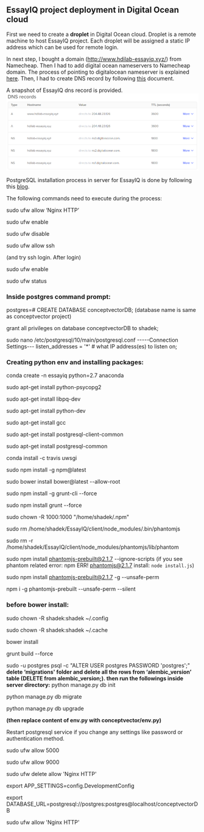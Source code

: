 ## EssayIQ project deployment in Digital Ocean cloud

First we need to create a **droplet** in Digital Ocean cloud. Droplet is a remote machine to host EssayIQ project. Each droplet will be assigned a static IP address which can be used for remote login. 

In next step, I bought a domain (http://www.hdilab-essayiq.xyz/) from Namecheap. Then I had to add digital ocean nameservers to Namecheap domain.
The process of pointing to digitalocean nameserver is explained [here](https://www.digitalocean.com/community/tutorials/how-to-point-to-digitalocean-nameservers-from-common-domain-registrars).
Then, I had to create DNS record by following [this](https://www.digitalocean.com/docs/networking/dns/how-to/manage-records/) document.

A snapshot of EssayIQ dns record is provided.
![first graph](./digitalocean_dnsrecord.png)

PostgreSQL installation process in server for EssayIQ is done by following this [blog](https://linuxize.com/post/how-to-install-postgresql-on-ubuntu-18-04/).

The following commands need to execute during the process:

sudo ufw allow ‘Nginx HTTP’

sudo ufw enable

sudo ufw disable

sudo ufw allow ssh

(and try ssh login. After login)

sudo ufw enable

sudo ufw status

### Inside postgres command prompt:

postgres=# CREATE DATABASE conceptvectorDB; (database name is same as conceptvector project)

grant all privileges on database conceptvectorDB to shadek;

sudo nano /etc/postgresql/10/main/postgresql.conf
-----Connection Settings---
listen_addresses = '*'     # what IP address(es) to listen on;

### Creating python env and installing packages:

conda create -n essayiq python=2.7 anaconda

sudo apt-get install python-psycopg2

sudo apt-get install libpq-dev

sudo apt-get install python-dev

sudo apt-get install gcc

sudo apt-get install postgresql-client-common

sudo apt-get install postgresql-common

conda install -c travis uwsgi

sudo npm install -g npm@latest

sudo bower install bower@latest --allow-root

sudo npm install -g grunt-cli --force

sudo npm install grunt --force

sudo chown -R 1000:1000 "/home/shadek/.npm"

sudo rm /home/shadek/EssayIQ/client/node_modules/.bin/phantomjs

sudo rm -r /home/shadek/EssayIQ/client/node_modules/phantomjs/lib/phantom


sudo npm install phantomjs-prebuilt@2.1.7 --ignore-scripts (if you see phantom related error: npm ERR! phantomjs@2.1.7 install: `node install.js`)

sudo npm install phantomjs-prebuilt@2.1.7 -g --unsafe-perm

npm i -g phantomjs-prebuilt --unsafe-perm --silent


### before bower install:
sudo chown -R shadek:shadek ~/.config

sudo chown -R shadek:shadek ~/.cache

bower install

grunt build --force


sudo -u postgres psql -c "ALTER USER postgres PASSWORD 'postgres';"
**delete ‘migrations' folder and delete all the rows from ‘alembic_version’ table (DELETE from alembic_version;). then run the followings inside server directory:**
python manage.py db init

python manage.py db migrate

python manage.py db upgrade


**(then replace content of env.py with conceptvector/env.py)**

Restart postgresql service if you change any settings like password or authentication method.

sudo ufw allow 5000

sudo ufw allow 9000

sudo ufw delete allow 'Nginx HTTP'

export APP_SETTINGS=config.DevelopmentConfig

export DATABASE_URL=postgresql://postgres:postgres@localhost/conceptvectorDB

sudo ufw allow 'Nginx HTTP'




